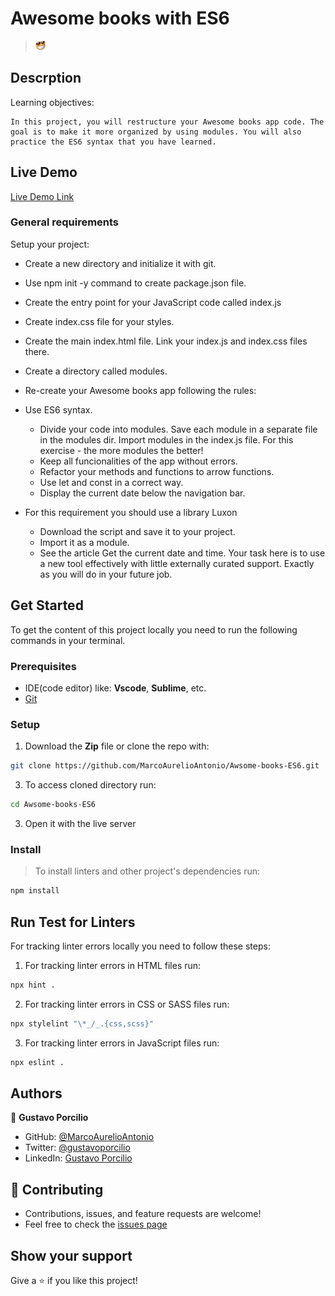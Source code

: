 # Awesome books with ES6
> ![screenshot](happyFace.jpg)

## Descrption

Learning objectives:

    In this project, you will restructure your Awesome books app code. The goal is to make it more organized by using modules. You will also practice the ES6 syntax that you have learned.
    
## Live Demo

[Live Demo Link]()

### General requirements

Setup your project:

- Create a new directory and initialize it with git.
- Use npm init -y command to create package.json file.
- Create the entry point for your JavaScript code called index.js
- Create index.css file for your styles.
- Create the main index.html file. Link your index.js and index.css files there.
- Create a directory called modules.
- Re-create your Awesome books app following the rules:

- Use ES6 syntax.
    - Divide your code into modules. Save each module in a separate file in the modules dir. Import modules in the index.js file. For this exercise - the more modules the better!
    - Keep all funcionalities of the app without errors.
    - Refactor your methods and functions to arrow functions.
    - Use let and const in a correct way.
    - Display the current date below the navigation bar.

- For this requirement you should use a library Luxon
    - Download the script and save it to your project.
    - Import it as a module.
    - See the article Get the current date and time. Your task here is to use a new tool effectively with little externally curated support. Exactly as you will do in your future job.

## Get Started

To get the content of this project locally you need to run the following commands in your terminal.

### Prerequisites
- IDE(code editor) like: **Vscode**, **Sublime**, etc. 
- [Git](https://www.linode.com/docs/guides/how-to-install-git-on-linux-mac-and-windows/)

### Setup
1. Download the **Zip** file or clone the repo with:
```bash
git clone https://github.com/MarcoAurelioAntonio/Awsome-books-ES6.git 
```
3. To access cloned directory run:
```bash
cd Awsome-books-ES6
```
3. Open it with the live server

### Install
> To install linters and other project's dependencies run:
```bash
npm install
```
## Run Test for Linters

For tracking linter errors locally you need to follow these steps:

1. For tracking linter errors in HTML files run:
```bash 
npx hint .
```

2. For tracking linter errors in CSS or SASS files run:

```bash
npx stylelint "\*_/_.{css,scss}"
```

3. For tracking linter errors in JavaScript files run:

```bash
npx eslint .
```

## Authors

👤 **Gustavo Porcilio**

- GitHub: [@MarcoAurelioAntonio](https://github.com/MarcoAurelioAntonio)
- Twitter: [@gustavoporcilio](https://twitter.com/gustavoporcilio)
- LinkedIn: [Gustavo Porcilio](https://www.linkedin.com/in/gustavo-porcilio-4496a223a/)

## 🤝 Contributing

- Contributions, issues, and feature requests are welcome!
- Feel free to check the [issues page](https://github.com/MarcoAurelioAntonio/Awsome-books-ES6/issues)

## Show your support

Give a ⭐️ if you like this project!